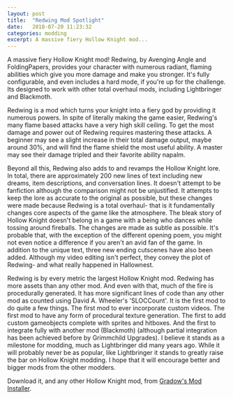 ```yaml
---
layout: post
title:  "Redwing Mod Spotlight"
date:   2018-07-20 11:23:32
categories: modding
excerpt: A massive fiery Hollow Knight mod...
---
```

A massive fiery Hollow Knight mod! Redwing, by Avenging Angle and FoldingPapers, provides your character with numerous radiant, flaming abilities which give you more damage and make you stronger. It's fully configurable, and even includes a hard mode, if you're up for the challenge. Its designed to work with other total overhaul mods, including Lightbringer and Blackmoth.

Redwing is a mod which turns your knight into a fiery god by providing it numerous powers. In spite of literally making the game easier, Redwing's many flame based attacks have a very high skill ceiling. To get the most damage and power out of Redwing requires mastering these attacks. A beginner may see a slight increase in their total damage output, maybe around 30%, and will find the flame shield the most useful ability. A master may see their damage tripled and their favorite ability napalm.

Beyond all this, Redwing also adds to and revamps the Hollow Knight lore. In total, there are approximately 200 new lines of text including new dreams, item descriptions, and conversation lines. It doesn't attempt to be fanfiction although the comparison might not be unjustified. It attempts to keep the lore as accurate to the original as possible, but these changes were made because Redwing is a total overhaul- that is it fundamentally changes core aspects of the game like the atmosphere. The bleak story of Hollow Knight doesn't belong in a game with a being who dances while tossing around fireballs. The changes are made as subtle as possible. It's probable that, with the exception of the different opening poem, you might not even notice a difference if you aren't an avid fan of the game. In addition to the unique text, three new ending cutscenes have also been added. Although my video editing isn't perfect, they convey the plot of Redwing- and what really happened in Hallownest.

Redwing is by every metric the largest Hollow Knight mod. Redwing has more assets than any other mod. And even with that, much of the fire is procedurally generated. It has more significant lines of code than any other mod as counted using David A. Wheeler's 'SLOCCount'. It is the first mod to do quite a few things. The first mod to ever incorporate custom videos. The first mod to have any form of procedural texture generation. The first to add custom gameobjects complete with sprites and hitboxes. And the first to integrate fully with another mod (Blackmoth) (although partial integration has been achieved before by Grimmchild Upgrades). I believe it stands as a milestone for modding, much as Lightbringer did many years ago. While it will probably never be as popular, like Lightbringer it stands to greatly raise the bar on Hollow Knight modding. I hope that it will encourage better and bigger mods from the other modders.

Download it, and any other Hollow Knight mod, from [Gradow's Mod Installer](https://radiance.host/mods/ModInstaller.exe).
